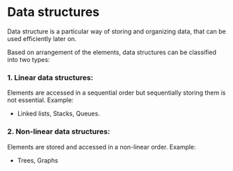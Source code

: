 # Data structures
Data structure is a particular way of storing and organizing data, that can be used efficiently later on.

Based on arrangement of the elements, data structures can be classified into two types:

### 1. Linear data structures:
Elements are accessed in a sequential order but sequentially storing them is not essential. Example:
- Linked lists, Stacks, Queues.

### 2. Non-linear data structures:
Elements are stored and accessed in a non-linear order. Example:
- Trees, Graphs


